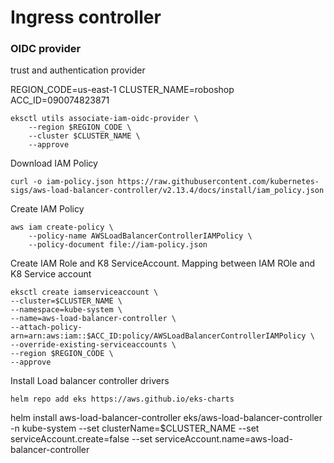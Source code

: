 # Ingress controller

### OIDC provider 
trust and authentication provider

REGION_CODE=us-east-1 
CLUSTER_NAME=roboshop
ACC_ID=090074823871

```
eksctl utils associate-iam-oidc-provider \
    --region $REGION_CODE \
    --cluster $CLUSTER_NAME \
    --approve

```

Download IAM Policy

```
curl -o iam-policy.json https://raw.githubusercontent.com/kubernetes-sigs/aws-load-balancer-controller/v2.13.4/docs/install/iam_policy.json

```
Create IAM Policy

```
aws iam create-policy \
    --policy-name AWSLoadBalancerControllerIAMPolicy \
    --policy-document file://iam-policy.json

```
Create IAM Role and K8 ServiceAccount. Mapping between IAM ROle and K8 Service account

```
eksctl create iamserviceaccount \
--cluster=$CLUSTER_NAME \
--namespace=kube-system \
--name=aws-load-balancer-controller \
--attach-policy-arn=arn:aws:iam::$ACC_ID:policy/AWSLoadBalancerControllerIAMPolicy \
--override-existing-serviceaccounts \
--region $REGION_CODE \
--approve

```
Install Load balancer controller drivers

```
helm repo add eks https://aws.github.io/eks-charts
```
helm install aws-load-balancer-controller eks/aws-load-balancer-controller -n kube-system --set clusterName=$CLUSTER_NAME --set serviceAccount.create=false --set serviceAccount.name=aws-load-balancer-controller
```


